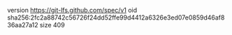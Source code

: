 version https://git-lfs.github.com/spec/v1
oid sha256:2fc2a88742c56726f24dd52ffe99d4412a6326e3ed07e0859d46af836aa27a12
size 409
